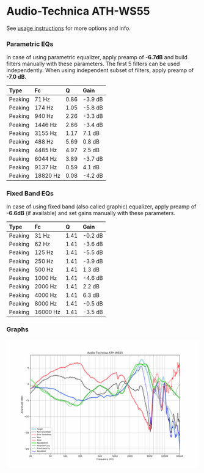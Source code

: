 # Audio-Technica ATH-WS55
See [usage instructions](https://github.com/jaakkopasanen/AutoEq#usage) for more options and info.

### Parametric EQs
In case of using parametric equalizer, apply preamp of **-6.7dB** and build filters manually
with these parameters. The first 5 filters can be used independently.
When using independent subset of filters, apply preamp of **-7.0 dB**.

| Type    | Fc       |    Q | Gain    |
|:--------|:---------|:-----|:--------|
| Peaking | 71 Hz    | 0.86 | -3.9 dB |
| Peaking | 174 Hz   | 1.05 | -5.8 dB |
| Peaking | 940 Hz   | 2.26 | -3.3 dB |
| Peaking | 1446 Hz  | 2.66 | -3.4 dB |
| Peaking | 3155 Hz  | 1.17 | 7.1 dB  |
| Peaking | 488 Hz   | 5.69 | 0.8 dB  |
| Peaking | 4485 Hz  | 4.97 | 2.5 dB  |
| Peaking | 6044 Hz  | 3.89 | -3.7 dB |
| Peaking | 9137 Hz  | 0.59 | 4.1 dB  |
| Peaking | 18820 Hz | 0.08 | -4.2 dB |

### Fixed Band EQs
In case of using fixed band (also called graphic) equalizer, apply preamp of **-6.6dB**
(if available) and set gains manually with these parameters.

| Type    | Fc       |    Q | Gain    |
|:--------|:---------|:-----|:--------|
| Peaking | 31 Hz    | 1.41 | -0.2 dB |
| Peaking | 62 Hz    | 1.41 | -3.6 dB |
| Peaking | 125 Hz   | 1.41 | -5.5 dB |
| Peaking | 250 Hz   | 1.41 | -3.9 dB |
| Peaking | 500 Hz   | 1.41 | 1.3 dB  |
| Peaking | 1000 Hz  | 1.41 | -4.6 dB |
| Peaking | 2000 Hz  | 1.41 | 2.2 dB  |
| Peaking | 4000 Hz  | 1.41 | 6.3 dB  |
| Peaking | 8000 Hz  | 1.41 | -0.5 dB |
| Peaking | 16000 Hz | 1.41 | -3.5 dB |

### Graphs
![](./Audio-Technica%20ATH-WS55.png)